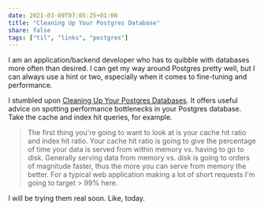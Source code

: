 ```yaml
---
date: 2021-03-09T07:05:25+01:00
title: "Cleaning Up Your Postgres Database"
share: false
tags: ["til", "links", "postgres"]
---
```

I am an application/backend developer who has to quibble with databases more
often than desired. I can get my way around Postgres pretty well, but I can
always use a hint or two, especially when it comes to fine-tuning and
performance. 

I stumbled upon [Cleaning Up Your Postgres Databases][1]. It offers useful
advice on spotting performance bottlenecks in your Postgres database. Take the
cache and index hit queries, for example. 

> The first thing you're going to want to look at is your cache hit ratio and
> index hit ratio. Your cache hit ratio is going to give the percentage of time
> your data is served from within memory vs. having to go to disk. Generally
> serving data from memory vs. disk is going to orders of magnitude faster,
> thus the more you can serve from memory the better. For a typical web
> application making a lot of short requests I'm going to target > 99% here. 

I will be trying them real soon. Like, today.



 [1]: http://blog.crunchydata.com/blog/cleaning-up-your-postgres-database
 [rss]: https://nicolaiarocci.com/index.xml
 [tw]: http://twitter.com/nicolaiarocci
 [nl]: https://buttondown.email/nicolaiarocci
